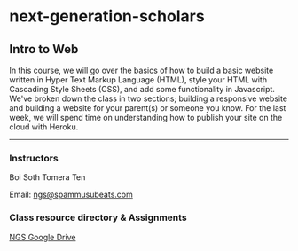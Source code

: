 # next-generation-scholars
## Intro to Web
In this course, we will go over the basics of how to build a basic website written in Hyper Text Markup Language (HTML), style your HTML with Cascading Style Sheets (CSS), and add some functionality in Javascript. 
We've broken down the class in two sections; building a responsive website and building a website for your parent(s) or someone you know.
For the last week, we will spend time on understanding how to publish your site on the cloud with Heroku.

---

### Instructors

Boi Soth
Tomera Ten

Email: ngs@spammusubeats.com

### Class resource directory & Assignments
[NGS Google Drive](https://drive.google.com/drive/folders/15ObKLhDUkw9UCv2BGc5bZcAl0b3Ct3-u)



